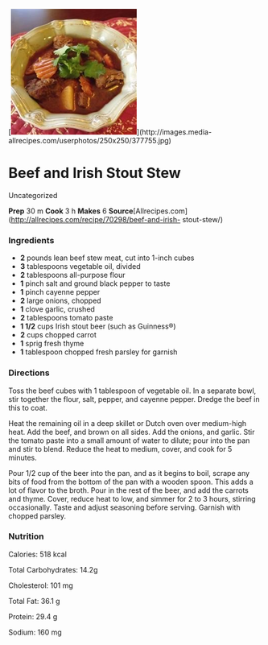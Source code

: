 ﻿

[![](./images/495af533-5758-45ef-9f29-10ccb51bee6a.jpg)](http://images.media-
allrecipes.com/userphotos/250x250/377755.jpg)

#  Beef and Irish Stout Stew

Uncategorized

 **Prep** 30 m **Cook** 3 h **Makes** 6
**Source**[Allrecipes.com](http://allrecipes.com/recipe/70298/beef-and-irish-
stout-stew/)

###  Ingredients

  * **2** pounds lean beef stew meat, cut into 1-inch cubes
  *  **3** tablespoons vegetable oil, divided
  *  **2** tablespoons all-purpose flour
  *  **1** pinch salt and ground black pepper to taste
  *  **1** pinch cayenne pepper
  *  **2** large onions, chopped
  *  **1** clove garlic, crushed
  *  **2** tablespoons tomato paste
  *  **1 1/2** cups Irish stout beer (such as Guinness®)
  *  **2** cups chopped carrot
  *  **1** sprig fresh thyme
  *  **1** tablespoon chopped fresh parsley for garnish

###  Directions

Toss the beef cubes with 1 tablespoon of vegetable oil. In a separate bowl,
stir together the flour, salt, pepper, and cayenne pepper. Dredge the beef in
this to coat.

Heat the remaining oil in a deep skillet or Dutch oven over medium-high heat.
Add the beef, and brown on all sides. Add the onions, and garlic. Stir the
tomato paste into a small amount of water to dilute; pour into the pan and
stir to blend. Reduce the heat to medium, cover, and cook for 5 minutes.

Pour 1/2 cup of the beer into the pan, and as it begins to boil, scrape any
bits of food from the bottom of the pan with a wooden spoon. This adds a lot
of flavor to the broth. Pour in the rest of the beer, and add the carrots and
thyme. Cover, reduce heat to low, and simmer for 2 to 3 hours, stirring
occasionally. Taste and adjust seasoning before serving. Garnish with chopped
parsley.

###  Nutrition

Calories: 518 kcal

Total Carbohydrates: 14.2g

Cholesterol: 101 mg

Total Fat: 36.1 g

Protein: 29.4 g

Sodium: 160 mg

